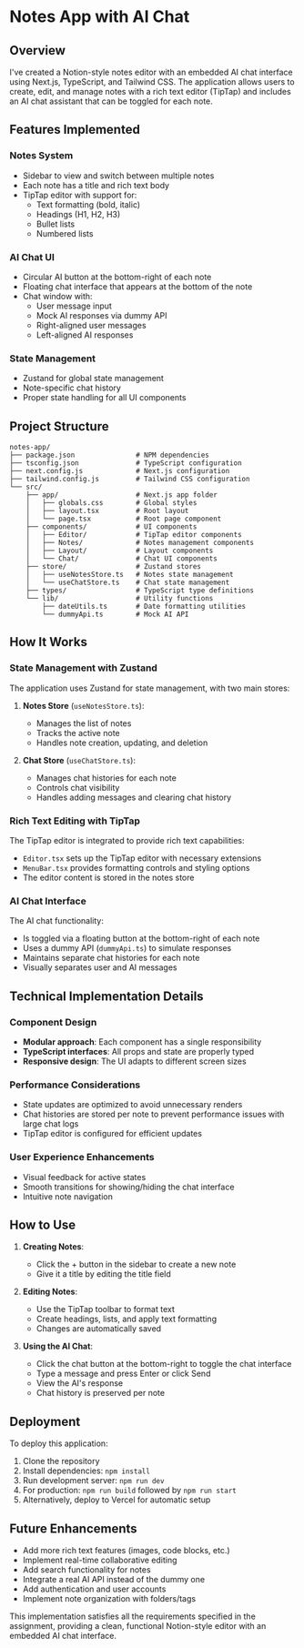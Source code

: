 # Notes App with AI Chat

## Overview

I've created a Notion-style notes editor with an embedded AI chat interface using Next.js, TypeScript, and Tailwind CSS. The application allows users to create, edit, and manage notes with a rich text editor (TipTap) and includes an AI chat assistant that can be toggled for each note.

## Features Implemented

### Notes System
- Sidebar to view and switch between multiple notes
- Each note has a title and rich text body
- TipTap editor with support for:
  - Text formatting (bold, italic)
  - Headings (H1, H2, H3)
  - Bullet lists
  - Numbered lists

### AI Chat UI
- Circular AI button at the bottom-right of each note
- Floating chat interface that appears at the bottom of the note
- Chat window with:
  - User message input
  - Mock AI responses via dummy API
  - Right-aligned user messages
  - Left-aligned AI responses

### State Management
- Zustand for global state management
- Note-specific chat history
- Proper state handling for all UI components

## Project Structure

```
notes-app/
├── package.json               # NPM dependencies
├── tsconfig.json              # TypeScript configuration
├── next.config.js             # Next.js configuration
├── tailwind.config.js         # Tailwind CSS configuration
└── src/
    ├── app/                   # Next.js app folder
    │   ├── globals.css        # Global styles
    │   ├── layout.tsx         # Root layout
    │   └── page.tsx           # Root page component
    ├── components/            # UI components
    │   ├── Editor/            # TipTap editor components
    │   ├── Notes/             # Notes management components
    │   ├── Layout/            # Layout components
    │   └── Chat/              # Chat UI components
    ├── store/                 # Zustand stores
    │   ├── useNotesStore.ts   # Notes state management
    │   └── useChatStore.ts    # Chat state management
    ├── types/                 # TypeScript type definitions
    └── lib/                   # Utility functions
        ├── dateUtils.ts       # Date formatting utilities
        └── dummyApi.ts        # Mock AI API
```

## How It Works

### State Management with Zustand

The application uses Zustand for state management, with two main stores:

1. **Notes Store** (`useNotesStore.ts`):
   - Manages the list of notes
   - Tracks the active note
   - Handles note creation, updating, and deletion

2. **Chat Store** (`useChatStore.ts`):
   - Manages chat histories for each note
   - Controls chat visibility
   - Handles adding messages and clearing chat history

### Rich Text Editing with TipTap

The TipTap editor is integrated to provide rich text capabilities:

- `Editor.tsx` sets up the TipTap editor with necessary extensions
- `MenuBar.tsx` provides formatting controls and styling options
- The editor content is stored in the notes store

### AI Chat Interface

The AI chat functionality:

- Is toggled via a floating button at the bottom-right of each note
- Uses a dummy API (`dummyApi.ts`) to simulate responses
- Maintains separate chat histories for each note
- Visually separates user and AI messages

## Technical Implementation Details

### Component Design

- **Modular approach**: Each component has a single responsibility
- **TypeScript interfaces**: All props and state are properly typed
- **Responsive design**: The UI adapts to different screen sizes

### Performance Considerations

- State updates are optimized to avoid unnecessary renders
- Chat histories are stored per note to prevent performance issues with large chat logs
- TipTap editor is configured for efficient updates

### User Experience Enhancements

- Visual feedback for active states
- Smooth transitions for showing/hiding the chat interface
- Intuitive note navigation

## How to Use

1. **Creating Notes**:
   - Click the + button in the sidebar to create a new note
   - Give it a title by editing the title field

2. **Editing Notes**:
   - Use the TipTap toolbar to format text
   - Create headings, lists, and apply text formatting
   - Changes are automatically saved

3. **Using the AI Chat**:
   - Click the chat button at the bottom-right to toggle the chat interface
   - Type a message and press Enter or click Send
   - View the AI's response
   - Chat history is preserved per note

## Deployment

To deploy this application:

1. Clone the repository
2. Install dependencies: `npm install`
3. Run development server: `npm run dev`
4. For production: `npm run build` followed by `npm run start`
5. Alternatively, deploy to Vercel for automatic setup

## Future Enhancements

- Add more rich text features (images, code blocks, etc.)
- Implement real-time collaborative editing
- Add search functionality for notes
- Integrate a real AI API instead of the dummy one
- Add authentication and user accounts
- Implement note organization with folders/tags

This implementation satisfies all the requirements specified in the assignment, providing a clean, functional Notion-style editor with an embedded AI chat interface.
